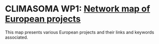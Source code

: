 # CLIMASOMA WP1: [Network map of European projects](./nx.html)
This map presents various European projects and their links and keywords associated.

